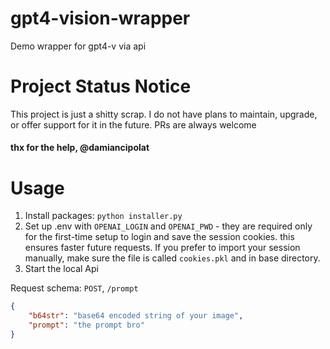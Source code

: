 # gpt4-vision-wrapper

Demo wrapper for gpt4-v via api

# Project Status Notice

This project is just a shitty scrap. I do not have plans to maintain, upgrade, or offer support for it in the future. PRs are always welcome

#### thx for the help, @damiancipolat

# Usage

1) Install packages: `python installer.py`
2) Set up .env with `OPENAI_LOGIN` and `OPENAI_PWD` - they are required only for the first-time setup to login and save the session cookies. this ensures faster future requests. If you prefer to import your session manually, make sure the file is called `cookies.pkl` and in base directory.
3) Start the local Api

Request schema: `POST`, `/prompt`
```json
{
    "b64str": "base64 encoded string of your image",
    "prompt": "the prompt bro"
}
```